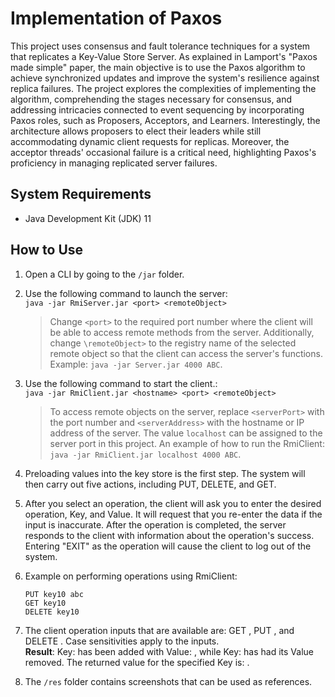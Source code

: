 # Implementation of Paxos

This project uses consensus and fault tolerance techniques for a system that replicates a Key-Value Store Server. As explained in Lamport's "Paxos made simple" paper, the main objective is to use the Paxos algorithm to achieve synchronized updates and improve the system's resilience against replica failures. The project explores the complexities of implementing the algorithm, comprehending the stages necessary for consensus, and addressing intricacies connected to event sequencing by incorporating Paxos roles, such as Proposers, Acceptors, and Learners. Interestingly, the architecture allows proposers to elect their leaders while still accommodating dynamic client requests for replicas. Moreover, the acceptor threads' occasional failure is a critical need, highlighting Paxos's proficiency in managing replicated server failures.

## System Requirements

- Java Development Kit (JDK) 11

## How to Use

1. Open a CLI by going to the `/jar` folder.

2. Use the following command to launch the server: <br/>
   `java -jar RmiServer.jar <port> <remoteObject>` <br/>
   > Change `<port>` to the required port number where the client will be able to access remote methods from the server. Additionally, change `\remoteObject>` to the registry name of the selected remote object so that the client can access the server's functions. 
   > Example: `java -jar Server.jar 4000 ABC`.   

3. Use the following command to start the client.: <br/>
   `java -jar RmiClient.jar <hostname> <port> <remoteObject>` <br/>
   > To access remote objects on the server, replace `<serverPort>` with the port number and `<serverAddress>` with the hostname or IP address of the server. The value `localhost` can be assigned to the server port in this project. 
   > An example of how to run the RmiClient: `java -jar RmiClient.jar localhost 4000 ABC`.


4. Preloading values into the key store is the first step. The system will then carry out five actions, including PUT, DELETE, and GET.

5. After you select an operation, the client will ask you to enter the desired operation, Key, and Value. It will request that you re-enter the data if the input is inaccurate. After the operation is completed, the server responds to the client with information about the operation's success. Entering "EXIT" as the operation will cause the client to log out of the system.

6. Example on performing operations using RmiClient:

   `PUT key10 abc` <br/>
   `GET key10` <br/>
   `DELETE key10` <br/>

7. The client operation inputs that are available are: GET <KEY>, PUT <KEY> <VALUE>, and DELETE <KEY>. Case sensitivities apply to the inputs. </br>
   **Result**: 
   Key: <KEY> has been added with Value: <VALUE>, while Key: <KEY> has had its Value removed. The returned value for the specified Key is: <VALUE>.

8. The `/res` folder contains screenshots that can be used as references.

